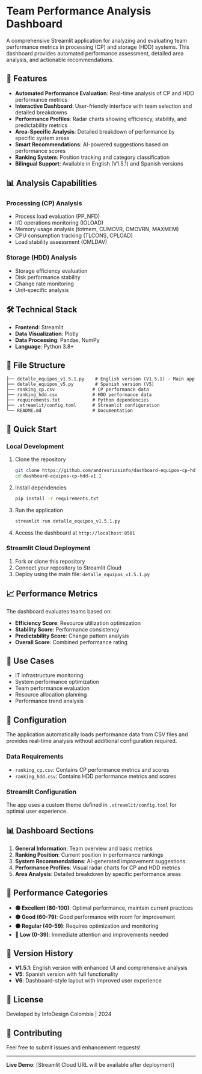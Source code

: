 # Team Performance Analysis Dashboard

A comprehensive Streamlit application for analyzing and evaluating team performance metrics in processing (CP) and storage (HDD) systems. This dashboard provides automated performance assessment, detailed area analysis, and actionable recommendations.

## 🚀 Features

- **Automated Performance Evaluation**: Real-time analysis of CP and HDD performance metrics
- **Interactive Dashboard**: User-friendly interface with team selection and detailed breakdowns
- **Performance Profiles**: Radar charts showing efficiency, stability, and predictability metrics
- **Area-Specific Analysis**: Detailed breakdown of performance by specific system areas
- **Smart Recommendations**: AI-powered suggestions based on performance scores
- **Ranking System**: Position tracking and category classification
- **Bilingual Support**: Available in English (V1.5.1) and Spanish versions

## 📊 Analysis Capabilities

### Processing (CP) Analysis
- Process load evaluation (PP_NFD)
- I/O operations monitoring (IOLOAD)
- Memory usage analysis (totmem, CUMOVR, OMOVRN, MAXMEM)
- CPU consumption tracking (TLCONS, CPLOAD)
- Load stability assessment (OMLDAV)

### Storage (HDD) Analysis
- Storage efficiency evaluation
- Disk performance stability
- Change rate monitoring
- Unit-specific analysis

## 🛠️ Technical Stack

- **Frontend**: Streamlit
- **Data Visualization**: Plotly
- **Data Processing**: Pandas, NumPy
- **Language**: Python 3.8+

## 📁 File Structure

```
├── detalle_equipos_v1.5.1.py    # English version (V1.5.1) - Main app
├── detalle_equipos_v5.py        # Spanish version (V5)
├── ranking_cp.csv              # CP performance data
├── ranking_hdd.csv             # HDD performance data
├── requirements.txt            # Python dependencies
├── .streamlit/config.toml      # Streamlit configuration
└── README.md                   # Documentation
```

## 🚀 Quick Start

### Local Development
1. Clone the repository
   ```bash
   git clone https://github.com/andresriosinfo/dashboard-equipos-cp-hdd-v1.1.git
   cd dashboard-equipos-cp-hdd-v1.1
   ```

2. Install dependencies
   ```bash
   pip install -r requirements.txt
   ```

3. Run the application
   ```bash
   streamlit run detalle_equipos_v1.5.1.py
   ```

4. Access the dashboard at `http://localhost:8501`

### Streamlit Cloud Deployment
1. Fork or clone this repository
2. Connect your repository to Streamlit Cloud
3. Deploy using the main file: `detalle_equipos_v1.5.1.py`

## 📈 Performance Metrics

The dashboard evaluates teams based on:
- **Efficiency Score**: Resource utilization optimization
- **Stability Score**: Performance consistency
- **Predictability Score**: Change pattern analysis
- **Overall Score**: Combined performance rating

## 🎯 Use Cases

- IT infrastructure monitoring
- System performance optimization
- Team performance evaluation
- Resource allocation planning
- Performance trend analysis

## 🔧 Configuration

The application automatically loads performance data from CSV files and provides real-time analysis without additional configuration required.

### Data Requirements
- `ranking_cp.csv`: Contains CP performance metrics and scores
- `ranking_hdd.csv`: Contains HDD performance metrics and scores

### Streamlit Configuration
The app uses a custom theme defined in `.streamlit/config.toml` for optimal user experience.

## 📊 Dashboard Sections

1. **General Information**: Team overview and basic metrics
2. **Ranking Position**: Current position in performance rankings
3. **System Recommendations**: AI-generated improvement suggestions
4. **Performance Profiles**: Visual radar charts for CP and HDD metrics
5. **Area Analysis**: Detailed breakdown by specific performance areas

## 🚨 Performance Categories

- **🟢 Excellent (80-100)**: Optimal performance, maintain current practices
- **🟡 Good (60-79)**: Good performance with room for improvement
- **🟠 Regular (40-59)**: Requires optimization and monitoring
- **🔴 Low (0-39)**: Immediate attention and improvements needed

## 🔄 Version History

- **V1.5.1**: English version with enhanced UI and comprehensive analysis
- **V5**: Spanish version with full functionality
- **V6**: Dashboard-style layout with improved user experience

## 📝 License

Developed by InfoDesign Colombia | 2024

## 🤝 Contributing

Feel free to submit issues and enhancement requests!

---

**Live Demo**: [Streamlit Cloud URL will be available after deployment] 